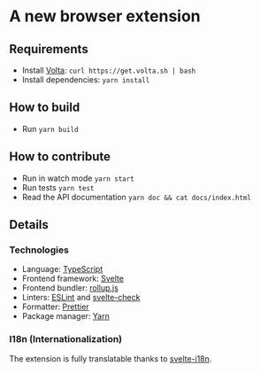 # A new browser extension

## Requirements

- Install [Volta](https://volta.sh/): `curl https://get.volta.sh | bash`
- Install dependencies: `yarn install`

## How to build

- Run `yarn build`

## How to contribute

- Run in watch mode `yarn start`
- Run tests `yarn test`
- Read the API documentation `yarn doc && cat docs/index.html`

## Details

### Technologies

- Language: [TypeScript](https://www.typescriptlang.org/)
- Frontend framework: [Svelte](https://svelte.dev/)
- Frontend bundler: [rollup.js](https://rollupjs.org/)
- Linters: [ESLint](https://eslint.org/) and [svelte-check](https://github.com/sveltejs/language-tools/tree/master/packages/svelte-check)
- Formatter: [Prettier](https://prettier.io/)
- Package manager: [Yarn](https://yarnpkg.com/)

### I18n (Internationalization)

The extension is fully translatable thanks to [svelte-i18n](https://github.com/kaisermann/svelte-i18n).
